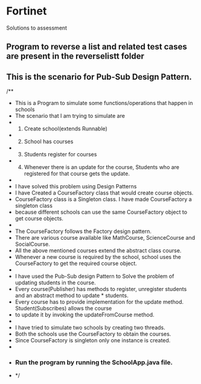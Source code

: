 # Fortinet
Solutions to assessment 

## Program to reverse a list and related test cases are present in the reverselistt folder

## This is the scenario for Pub-Sub Design Pattern.
/**
 * This is a Program to simulate some functions/operations that happen in schools
 * The scenario that I am trying to simulate are
 * 1. Create school(extends Runnable)
 * 2. School has courses
 * 3. Students register for courses
 * 4. Whenever there is an update for the course, Students who are registered for that course gets the update.
 *
 * I have solved this problem using Design Patterns
 * I have Created a CourseFactory class that would create  course objects.
 * CourseFactory class is a Singleton class. I have made CourseFactory a singleton class
 * because different schools can use the same CourseFactory object to get course objects.
 *
 * The CourseFactory follows the Factory design pattern.
 * There are various course available like MathCourse, ScienceCourse and SocialCourse.
 * All the above mentioned courses extend the abstract class course.
 * Whenever a new course is required by the school, school uses the CourseFactory to get the required course object.
 *
 * I have used the Pub-Sub design Pattern to Solve the problem of updating students in the course.
 * Every course(Publisher) has methods to register, unregister students and an abstract method to update * students.
 * Every course has to provide implementation for the update method. Student(Subscribes) allows the course
 * to update it by invoking the updateFromCourse method.
 *
 * I have tried to simulate two schools by creating two threads.
 * Both the schools use the CourseFactory to obtain the courses.
 * Since CourseFactory is singleton only one instance is created.
 *
 * ### Run the program by running the SchoolApp.java file.
 * */
